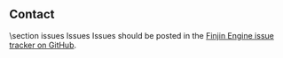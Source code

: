 ## Contact



\section issues Issues
Issues should be posted in the [Finjin Engine issue tracker on GitHub](https://github.com/finjin/finjin-engine/issues).

